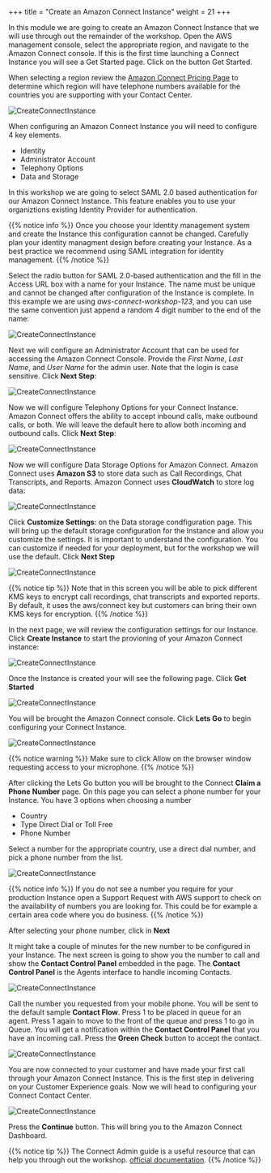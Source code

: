 +++
title = "Create an Amazon Connect Instance"
weight = 21
+++


In this module we are going to create an Amazon Connect Instance that we will use through out the remainder of the workshop. Open the AWS management console, select the appropriate region, and navigate to the Amazon Connect console. If this is the first time launching a Connect Instance you will see a Get Started page. Click on the button Get Started.

When selecting a region review the [Amazon Connect Pricing Page](https://aws.amazon.com/connect/pricing/) to determine which region will have telephone numbers available for the countries you are supporting with your Contact Center.

![CreateConnectInstance](/images/create-a-connect-instance/getting_started_with_connect.png)

When configuring an Amazon Connect Instance you will need to configure 4 key elements.

- Identity
- Administrator Account
- Telephony Options
- Data and Storage

In this workshop we are going to select SAML 2.0 based authentication for our Amazon Connect Instance. This feature enables you to use your organiztions existing Identity Provider for authentication. 

{{% notice info %}}
Once you choose your Identity management system and create the Instance this configuration cannot be changed. Carefully plan your identity managment design before creating your Instance. As a best practice we recommend using SAML integration for identity management.
{{% /notice %}}

Select the radio button for SAML 2.0-based authentication and the fill in the Access URL box with a name for your Instance. The name must be unique and cannot be changed after configuration of the Instance is complete. In this example we are using *aws-connect-workshop-123*, and you can use the same convention just append a random 4 digit number to the end of the name:

![CreateConnectInstance](/images/create-a-connect-instance/identity_management.png)


Next we will configure an Administrator Account that can be used for accessing the Amazon Connect Console. Provide the *First Name*, *Last Name*, and *User Name* for the admin user. Note that the login is case sensitive.
Click **Next Step**:

![CreateConnectInstance](/images/create-a-connect-instance/administrator.png)

Now we will configure Telephony Options for your Connect Instance. Amazon Connect offers the ability to accept inbound calls, make outbound calls, or both. We will leave the default here to allow both incoming and outbound calls. Click **Next Step**:

![CreateConnectInstance](/images/create-a-connect-instance/telephony_options.png)


Now we will configure Data Storage Options for Amazon Connect. Amazon Connect uses **Amazon S3** to store data such as Call Recordings, Chat Transcripts, and Reports. Amazon Connect uses **CloudWatch** to store log data:

![CreateConnectInstance](/images/create-a-connect-instance/data_storage.png)

Click **Customize Settings**: on the Data storage condfiguration page. This will bring up the default storage configuration for the Instance and allow you customize the settings. It is important to understand the configuration. You can customize if needed for your deployment, but for the workshop we will use the default. Click **Next Step**

![CreateConnectInstance](/images/create-a-connect-instance/data_storage_customization.png)

{{% notice tip %}}
Note that in this screen you will be able to pick different KMS keys to encrypt call recordings, chat transcripts and exported reports. By default, it uses the aws/connect key but customers can bring their own KMS keys for encryption. 
{{% /notice %}}

In the next page, we will review the configuration settings for our Instance. Click **Create Instance** to start the provioning of your Amazon Connect instance:

![CreateConnectInstance](/images/create-a-connect-instance/review_create_instance.png)

Once the Instance is created your will see the following page. Click **Get Started**

![CreateConnectInstance](/images/create-a-connect-instance/get_started.png)

You will be brought the Amazon Connect console. Click **Lets Go** to begin configuring your Connect Instance.

![CreateConnectInstance](/images/create-a-connect-instance/getting_started_with_connect.png)

{{% notice warning %}}
Make sure to click Allow on the browser window requesting access to your microphone.
{{% /notice %}}

After clicking the Lets Go button you will be brought to the Connect **Claim a Phone Number** page. On this page you can select a phone number for your Instance. You have 3 options when choosing a number

- Country
- Type Direct Dial or Toll Free
- Phone Number

Select a number for the appropriate country, use a direct dial number, and pick a phone number from the list.

![CreateConnectInstance](/images/create-a-connect-instance/claim_phone_number.png)

{{% notice info %}}
If you do not see a number you require for your production Instance open a Support Request with AWS support to check on the availability of numbers you are looking for. This could be for example a certain area code where you do business.
{{% /notice %}}

After selecting your phone number, click in **Next**

It might take a couple of minutes for the new number to be configured in your Instance. The next screen is going to show you the number to call and show the **Contact Control Panel** embedded in the page. The **Contact Control Panel** is the Agents interface to handle incoming Contacts. 

![CreateConnectInstance](/images/create-a-connect-instance/make_a_call.png)

Call the number you requested from your mobile phone. You will be sent to the default sample **Contact Flow**. Press 1 to be placed in queue for an agent. Press 1 again to move to the front of the queue and press 1 to go in Queue. You will get a notification within the **Contact Control Panel** that you have an incoming call. Press the **Green Check** button to accept the contact.

![CreateConnectInstance](/images/create-a-connect-instance/incoming_contact.png)

You are now connected to your customer and have made your first call through your Amazon Connect Instance. This is the first step in delivering on your Customer Experience goals. Now we will head to configuring your Connect Contact Center.

![CreateConnectInstance](/images/create-a-connect-instance/connected_call.png)

Press the **Continue** button. This will bring you to the Amazon Connect Dashboard.

{{% notice tip %}}
The Connect Admin guide is a useful resource that can help you through out the workshop. [official documentation](https://docs.aws.amazon.com/connect/latest/adminguide/amazon-connect-get-started.html).
{{% /notice %}}
